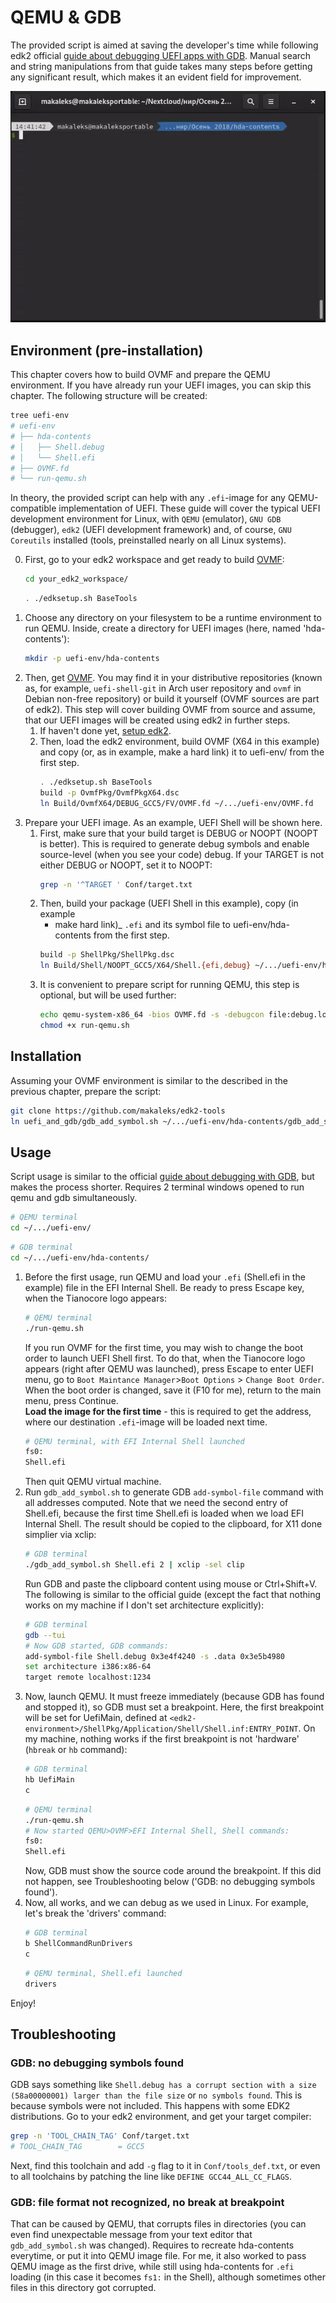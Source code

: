 # QEMU & GDB

The provided script is aimed at saving the developer's time while following edk2
official
[guide about debugging UEFI apps with GDB](https://github.com/tianocore/tianocore.github.io/wiki/How-to-debug-OVMF-with-QEMU-using-GDB).
Manual search and string manipulations from that guide takes many steps before
getting any significant result, which makes it an evident field for improvement.

![demo gif not loaded](docs/blob/gdb_works.gif)

## Environment (pre-installation)

This chapter covers how to build OVMF and prepare the QEMU environment. If you
have already run your UEFI images, you can skip this chapter. The following
structure will be created:
``` bash
tree uefi-env
# uefi-env
# ├── hda-contents
# │   ├── Shell.debug
# │   └── Shell.efi
# ├── OVMF.fd
# └── run-qemu.sh
```

In theory, the provided script can help with any `.efi`-image for any
QEMU-compatible implementation of UEFI. These guide will cover the typical UEFI
development environment for Linux, with `QEMU` (emulator), `GNU GDB` (debugger),
`edk2` (UEFI development framework) and, of course, `GNU Coreutils` installed
(tools, preinstalled nearly on all Linux systems).

0. First, go to your edk2 workspace and get ready to build [OVMF]:
   ```bash
   cd your_edk2_workspace/
   ```
   ```bash
   . ./edksetup.sh BaseTools
   ```
1. Choose any directory on your filesystem to be a runtime environment to run
   QEMU. Inside, create a directory for UEFI images (here, named
   'hda-contents'):
   ```bash
   mkdir -p uefi-env/hda-contents
   ```
2. Then, get [OVMF]. You may find it in your distributive repositories (known
   as, for example, `uefi-shell-git` in Arch user repository and `ovmf` in
   Debian non-free repository) or build it yourself (OVMF sources are part of
   edk2). This step will cover building OVMF from source and assume, that our
   UEFI images will be created using edk2 in further steps.
   1. If haven't done yet, [setup edk2].
   2. Then, load the edk2 environment, build OVMF (X64 in this example) and
        copy (or, as in example, make a hard link) it to uefi-env/ from the 
        first step.
        ```bash
        . ./edksetup.sh BaseTools
        build -p OvmfPkg/OvmfPkgX64.dsc
        ln Build/OvmfX64/DEBUG_GCC5/FV/OVMF.fd ~/.../uefi-env/OVMF.fd
        ```
3. Prepare your UEFI image. As an example, UEFI Shell will be shown here.
   1. First, make sure that your build target is DEBUG or NOOPT (NOOPT is
        better). This is required to generate debug symbols and enable
        source-level (when you see your code) debug. If your TARGET is not
        either DEBUG or NOOPT, set it to NOOPT:
        ```bash
        grep -n '^TARGET ' Conf/target.txt
        ```
   2. Then, build your package (UEFI Shell in this example), copy (in example 
        - make hard link)_ `.efi` and its symbol file to
        uefi-env/hda-contents from the first step.
        ```bash
        build -p ShellPkg/ShellPkg.dsc
        ln Build/Shell/NOOPT_GCC5/X64/Shell.{efi,debug} ~/.../uefi-env/hda-contents/
        ```
   3. It is convenient to prepare script for running QEMU, this step is
        optional, but will be used further:
        ```bash
        echo qemu-system-x86_64 -bios OVMF.fd -s -debugcon file:debug.log -global isa-debugcon.iobase=0x402 -drive file=fat:rw:hda-contents,format=raw -m 1G -enable-kvm -cpu host -serial stdio > run-qemu.sh
        chmod +x run-qemu.sh
        ```

## Installation

Assuming your OVMF environment is similar to the described in the previous
chapter, prepare the script:

```bash
git clone https://github.com/makaleks/edk2-tools
ln uefi_and_gdb/gdb_add_symbol.sh ~/.../uefi-env/hda-contents/gdb_add_symbol.sh
```

## Usage

Script usage is similar to the official [guide about debugging with GDB], but
makes the process shorter. Requires 2 terminal windows opened to run qemu and
gdb simultaneously.

```bash
# QEMU terminal
cd ~/.../uefi-env/
```

```bash
# GDB terminal
cd ~/.../uefi-env/hda-contents/
```

1. Before the first usage, run QEMU and load your `.efi` (Shell.efi in the
   example) file in the EFI Internal Shell. Be ready to press Escape key, when
   the Tianocore logo appears:
   ```bash
   # QEMU terminal
   ./run-qemu.sh
   ```
   If you run OVMF for the first time, you may wish to change the boot order to
   launch UEFI Shell first. To do that, when the Tianocore logo appears (right
   after QEMU was launched), press Escape to enter UEFI menu, go to `Boot
   Maintance Manager`>`Boot Options` > `Change Boot Order`. When the boot order
   is changed, save it (F10 for me), return to the main menu, press Continue.  
   **Load the image for the first time** - this is required to get the address,
   where our destination `.efi`-image will be loaded next time.
   ```bash
   # QEMU terminal, with EFI Internal Shell launched
   fs0:
   Shell.efi
   ```
   Then quit QEMU virtual machine.
2. Run `gdb_add_symbol.sh` to generate GDB `add-symbol-file` command with all
   addresses computed. Note that we need the second entry of Shell.efi, because
   the first time Shell.efi is loaded when we load EFI Internal Shell. The
   result should be copied to the clipboard, for X11 done simplier via xclip:
   ```bash
   # GDB terminal
   ./gdb_add_symbol.sh Shell.efi 2 | xclip -sel clip
   ```
   Run GDB and paste the clipboard content using mouse or Ctrl+Shift+V. The
   following is similar to the official guide (except the fact that nothing
   works on my machine if I don't set architecture explicitly):
   ```bash
   # GDB terminal
   gdb --tui
   # Now GDB started, GDB commands:
   add-symbol-file Shell.debug 0x3e4f4240 -s .data 0x3e5b4980
   set architecture i386:x86-64
   target remote localhost:1234
   ```
3. Now, launch QEMU. It must freeze immediately (because GDB has found and
   stopped it), so GDB must set a breakpoint. Here, the first breakpoint will be
   set for UefiMain, defined at
   `<edk2-environment>/ShellPkg/Application/Shell/Shell.inf:ENTRY_POINT`. On my
   machine, nothing works if the first breakpoint is not 'hardware' (`hbreak` or
   `hb` command):
   ```bash
   # GDB terminal
   hb UefiMain
   c
   ```
   ```bash
   # QEMU terminal
   ./run-qemu.sh
   # Now started QEMU>OVMF>EFI Internal Shell, Shell commands:
   fs0:
   Shell.efi
   ```
   Now, GDB must show the source code around the breakpoint. If this did not
   happen, see Troubleshooting below ('GDB: no debugging symbols found').
4. Now, all works, and we can debug as we used in Linux. For example, let's
   break the 'drivers' command:
   ```bash
   # GDB terminal
   b ShellCommandRunDrivers
   c
   ```
   ```bash
   # QEMU terminal, Shell.efi launched
   drivers
   ```

Enjoy!

## Troubleshooting

### GDB: no debugging symbols found
GDB says something like `Shell.debug has a corrupt section with a size 
(58a00000001) larger than the file size` or `no symbols found`. This is because
symbols were not included. This happens with some EDK2 distributions. Go to your
edk2 environment, and get your target compiler:
```bash
grep -n 'TOOL_CHAIN_TAG' Conf/target.txt
# TOOL_CHAIN_TAG        = GCC5
```
Next, find this toolchain and add `-g` flag to it in `Conf/tools_def.txt`, or 
even to all toolchains by patching the line like `DEFINE GCC44_ALL_CC_FLAGS`.

### GDB: file format not recognized, no break at breakpoint
That can be caused by QEMU, that corrupts files in directories (you can even
find unexpectable message from your text editor that `gdb_add_symbol.sh` was
changed). Requires to recreate hda-contents everytime, or put it into QEMU image
file. For me, it also worked to pass QEMU image as the first drive, while still
using hda-contents for `.efi` loading (in this case it becomes `fs1:` in the
Shell), although sometimes other files in this directory got corrupted.

[guide about debugging with GDB]: https://github.com/tianocore/tianocore.github.io/wiki/How-to-debug-OVMF-with-QEMU-using-GDB
[OVMF]: https://github.com/tianocore/tianocore.github.io/wiki/OVMF-FAQ#what-is-open-virtual-machine-firmware-ovmf
[setup edk2]: https://github.com/tianocore/tianocore.github.io/wiki/Common-instructions-for-Unix

